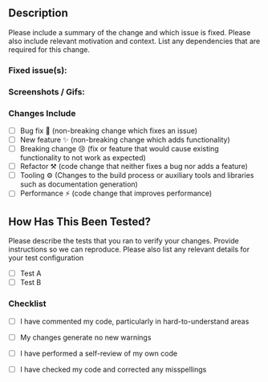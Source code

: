 ## Description

Please include a summary of the change and which issue is fixed. Please also include relevant motivation and context. List any dependencies that are required for this change.

### Fixed issue(s): #
<!-- list issues by using issue number 
For e.g #45
-->

### Screenshots / Gifs:
<!-- Please any demo video/GIFs to showcase changes -->

### Changes Include

-   [ ] Bug fix 🐛 (non-breaking change which fixes an issue)
-   [ ] New feature ✨ (non-breaking change which adds functionality)
-   [ ] Breaking change 😢 (fix or feature that would cause existing functionality to not work as expected)
-   [ ] Refactor ⚒️ (code change that neither fixes a bug nor adds a feature)
-   [ ] Tooling ⚙️ (Changes to the build process or auxiliary tools and libraries such as documentation generation)
-   [ ] Performance ⚡ (code change that improves performance)

## How Has This Been Tested?

Please describe the tests that you ran to verify your changes. Provide instructions so we can reproduce. Please also list any relevant details for your test configuration

- [ ] Test A
- [ ] Test B

### Checklist

- [ ] I have commented my code, particularly in hard-to-understand areas
- [ ] My changes generate no new warnings
- [ ] I have performed a self-review of my own code
- [ ] I have checked my code and corrected any misspellings

